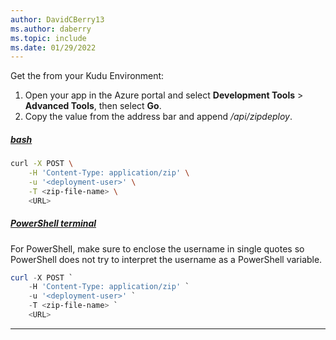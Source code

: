 ```yaml
---
author: DavidCBerry13
ms.author: daberry
ms.topic: include
ms.date: 01/29/2022
---
```

Get the <URL> from your Kudu Environment: 

1. Open your app in the Azure portal and select **Development Tools** > **Advanced Tools**, then select **Go**.
1. Copy the value from the address bar and append */api/zipdeploy*.

##### [bash](#tab/terminal-bash)

```bash
curl -X POST \
    -H 'Content-Type: application/zip' \
    -u '<deployment-user>' \
    -T <zip-file-name> \
    <URL>
```

##### [PowerShell terminal](#tab/terminal-powershell)

For PowerShell, make sure to enclose the username in single quotes so PowerShell does not try to interpret the username as a PowerShell variable.

```powershell
curl -X POST `
    -H 'Content-Type: application/zip' `
    -u '<deployment-user>' `
    -T <zip-file-name> `
    <URL>
```

---
